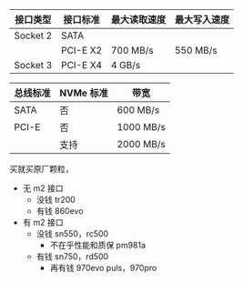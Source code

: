 | 接口类型 | 接口标准 | 最大读取速度 | 最大写入速度 |
| -------- | -------- | ------------ | ------------ |
| Socket 2 | SATA     |              |              |
|          | PCI-E X2 | 700 MB/s     | 550 MB/s     |
| Socket 3 | PCI-E X4 | 4 GB/s       |              |

| 总线标准 | NVMe 标准 | 带宽      |
| -------- | --------- | --------- |
| SATA     | 否        | 600 MB/s  |
| PCI-E    | 否        | 1000 MB/s |
|          | 支持      | 2000 MB/s |

买就买原厂颗粒，

- 无 m2 接口
  - 没钱 tr200
  - 有钱 860evo
- 有 m2 接口
  - 没钱 sn550，rc500
    - 不在乎性能和质保 pm981a
  - 有钱 sn750，rd500
    - 再有钱 970evo puls，970pro

